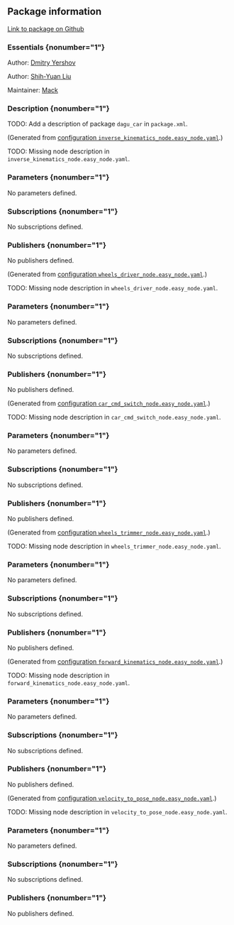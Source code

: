 <div id='dagu_car-autogenerated' markdown='1'>


<!-- do not edit this file, autogenerated -->

## Package information 

[Link to package on Github](github:org=duckietown,repo=Software,path=10-lane-control/dagu_car,branch=master)

### Essentials {nonumber="1"}

Author: [Dmitry Yershov](mailto:yershov@mit.edu)

Author: [Shih-Yuan Liu](mailto:syliu@mit.edu)

Maintainer: [Mack](mailto:mack@duckietown.org)

### Description {nonumber="1"}

TODO: Add a description of package `dagu_car` in `package.xml`.



</div>

<!-- file start -->

<div id='dagu_car-inverse_kinematics_node-autogenerated' markdown='1'>


<!-- do not edit this file, autogenerated -->

(Generated from [configuration `inverse_kinematics_node.easy_node.yaml`](github:org=duckietown,repo=Software,path=inverse_kinematics_node.easy_node.yaml,branch=master).)

TODO: Missing node description in `inverse_kinematics_node.easy_node.yaml`.

### Parameters {nonumber="1"}

No parameters defined.

### Subscriptions {nonumber="1"}

No subscriptions defined.

### Publishers {nonumber="1"}

No publishers defined.



</div><!-- file start -->

<div id='dagu_car-wheels_driver_node-autogenerated' markdown='1'>


<!-- do not edit this file, autogenerated -->

(Generated from [configuration `wheels_driver_node.easy_node.yaml`](github:org=duckietown,repo=Software,path=wheels_driver_node.easy_node.yaml,branch=master).)

TODO: Missing node description in `wheels_driver_node.easy_node.yaml`.

### Parameters {nonumber="1"}

No parameters defined.

### Subscriptions {nonumber="1"}

No subscriptions defined.

### Publishers {nonumber="1"}

No publishers defined.



</div><!-- file start -->

<div id='dagu_car-car_cmd_switch_node-autogenerated' markdown='1'>


<!-- do not edit this file, autogenerated -->

(Generated from [configuration `car_cmd_switch_node.easy_node.yaml`](github:org=duckietown,repo=Software,path=car_cmd_switch_node.easy_node.yaml,branch=master).)

TODO: Missing node description in `car_cmd_switch_node.easy_node.yaml`.

### Parameters {nonumber="1"}

No parameters defined.

### Subscriptions {nonumber="1"}

No subscriptions defined.

### Publishers {nonumber="1"}

No publishers defined.



</div><!-- file start -->

<div id='dagu_car-wheels_trimmer_node-autogenerated' markdown='1'>


<!-- do not edit this file, autogenerated -->

(Generated from [configuration `wheels_trimmer_node.easy_node.yaml`](github:org=duckietown,repo=Software,path=wheels_trimmer_node.easy_node.yaml,branch=master).)

TODO: Missing node description in `wheels_trimmer_node.easy_node.yaml`.

### Parameters {nonumber="1"}

No parameters defined.

### Subscriptions {nonumber="1"}

No subscriptions defined.

### Publishers {nonumber="1"}

No publishers defined.



</div><!-- file start -->

<div id='dagu_car-forward_kinematics_node-autogenerated' markdown='1'>


<!-- do not edit this file, autogenerated -->

(Generated from [configuration `forward_kinematics_node.easy_node.yaml`](github:org=duckietown,repo=Software,path=forward_kinematics_node.easy_node.yaml,branch=master).)

TODO: Missing node description in `forward_kinematics_node.easy_node.yaml`.

### Parameters {nonumber="1"}

No parameters defined.

### Subscriptions {nonumber="1"}

No subscriptions defined.

### Publishers {nonumber="1"}

No publishers defined.



</div><!-- file start -->

<div id='dagu_car-velocity_to_pose_node-autogenerated' markdown='1'>


<!-- do not edit this file, autogenerated -->

(Generated from [configuration `velocity_to_pose_node.easy_node.yaml`](github:org=duckietown,repo=Software,path=velocity_to_pose_node.easy_node.yaml,branch=master).)

TODO: Missing node description in `velocity_to_pose_node.easy_node.yaml`.

### Parameters {nonumber="1"}

No parameters defined.

### Subscriptions {nonumber="1"}

No subscriptions defined.

### Publishers {nonumber="1"}

No publishers defined.



</div>